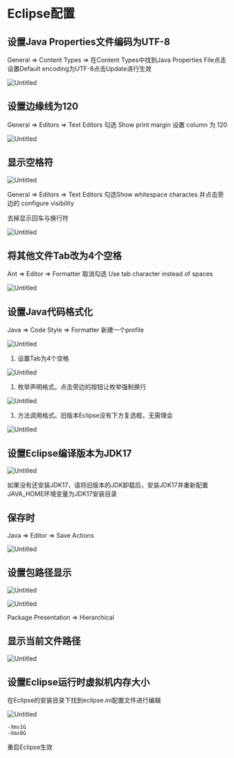 # Eclipse配置

## 设置Java Properties文件编码为UTF-8

General ⇒ Content Types ⇒ 在Content Types中找到Java Properties File点击设置Default encoding为UTF-8点击Update进行生效

![Untitled](images/Untitled.png)

## 设置边缘线为120

General ⇒ Editors ⇒ Text Editors 勾选 Show print margin 设置 column 为 120

![Untitled](images/Untitled%201.png)

## 显示空格符

![Untitled](images/Untitled%202.png)

General ⇒ Editors ⇒ Text Editors 勾选Show whitespace charactes 并点击旁边的 configure visibility

去掉显示回车与换行符

![Untitled](images/Untitled%203.png)

## 将其他文件Tab改为4个空格

Ant ⇒ Editor ⇒ Formatter 取消勾选 Use tab character instead of spaces

![Untitled](images/Untitled%204.png)

## 设置Java代码格式化

Java ⇒ Code Style ⇒ Formatter 新建一个profile

![Untitled](images/Untitled%205.png)

1. 设置Tab为4个空格

![Untitled](images/Untitled%206.png)

1. 枚举声明格式。点击旁边的按钮让枚举强制换行

![Untitled](images/Untitled%207.png)

1. 方法调用格式。旧版本Eclipse没有下方复选框，无需理会

![Untitled](images/Untitled%208.png)

## 设置Eclipse编译版本为JDK17

![Untitled](images/Untitled%209.png)

如果没有还安装JDK17，请将旧版本的JDK卸载后，安装JDK17并重新配置JAVA_HOME环境变量为JDK17安装目录

## 保存时

Java ⇒ Editor ⇒ Save Actions

![Untitled](images/Untitled%2010.png)

## 设置包路径显示

![Untitled](images/Untitled%2011.png)

![Untitled](images/Untitled%2012.png)

Package Presentation ⇒ Hierarchical

## 显示当前文件路径

![Untitled](images/Untitled%2013.png)

## 设置Eclipse运行时虚拟机内存大小

在Eclipse的安装目录下找到eclipse.ini配置文件进行编辑

![Untitled](images/Untitled%2014.png)

```
-Xms1G
-Xmx8G
```

重启Eclipse生效